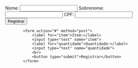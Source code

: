  <form action="#" method="post">
                <label for="nome">Nome:</label>
                <input type="text" name="nome">
                <label for="sobrenome">Sobrenome:</label>
                <input type="text" name="sobrenome">
                <label for="cpf">CPF:</label>
                <input type="number" name="cpf" maxlength="15">
                <br>
                <button type="submit">Registrar</button>
            </form>
            
            <form action="#" method="post">
                <label for="item">Item:</label>
                <input type="text" name="item">
                <label for="quantidade">Quantidade:</label>
                <input type="text" name="quantidade">
                <br>
                <button type="submit">Registrar</button>
            </form>
